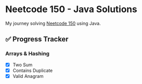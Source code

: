 # Neetcode 150 - Java Solutions

My journey solving [Neetcode 150](https://neetcode.io/practice) using Java.

## ✅ Progress Tracker

### Arrays & Hashing
- [x] Two Sum
- [x] Contains Duplicate
- [x] Valid Anagram
